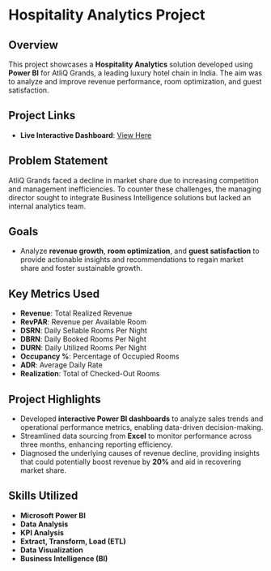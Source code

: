 # Hospitality Analytics Project

## Overview
This project showcases a **Hospitality Analytics** solution developed using **Power BI** for AtliQ Grands, a leading luxury hotel chain in India. The aim was to analyze and improve revenue performance, room optimization, and guest satisfaction.

## Project Links
- **Live Interactive Dashboard**: [View Here](https://app.powerbi.com/view?r=eyJrIjoiZWQ2YWE2NWYtNjllNS00MDc3LThhOTctYjUwZWJhY2YwMTBjIiwidCI6ImM2ZTU0OWIzLTVmNDUtNDAzMi1hYWU5LWQ0MjQ0ZGM1YjJjNCJ9)
## Problem Statement
AtliQ Grands faced a decline in market share due to increasing competition and management inefficiencies. To counter these challenges, the managing director sought to integrate Business Intelligence solutions but lacked an internal analytics team.

## Goals
- Analyze **revenue growth**, **room optimization**, and **guest satisfaction** to provide actionable insights and recommendations to regain market share and foster sustainable growth.

## Key Metrics Used
- **Revenue**: Total Realized Revenue
- **RevPAR**: Revenue per Available Room
- **DSRN**: Daily Sellable Rooms Per Night
- **DBRN**: Daily Booked Rooms Per Night
- **DURN**: Daily Utilized Rooms Per Night
- **Occupancy %**: Percentage of Occupied Rooms
- **ADR**: Average Daily Rate
- **Realization**: Total of Checked-Out Rooms

## Project Highlights
- Developed **interactive Power BI dashboards** to analyze sales trends and operational performance metrics, enabling data-driven decision-making.
- Streamlined data sourcing from **Excel** to monitor performance across three months, enhancing reporting efficiency.
- Diagnosed the underlying causes of revenue decline, providing insights that could potentially boost revenue by **20%** and aid in recovering market share.

## Skills Utilized
- **Microsoft Power BI**
- **Data Analysis**
- **KPI Analysis**
- **Extract, Transform, Load (ETL)**
- **Data Visualization**
- **Business Intelligence (BI)**
